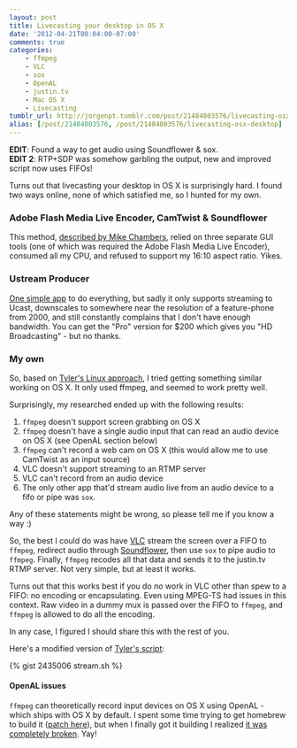 ```yaml
---
layout: post
title: Livecasting your desktop in OS X
date: '2012-04-21T00:04:00-07:00'
comments: true
categories:
    - ffmpeg
    - VLC
    - sox
    - OpenAL
    - justin.tv
    - Mac OS X
    - Livecasting
tumblr_url: http://jorgenpt.tumblr.com/post/21484803576/livecasting-osx-desktop
alias: [/post/21484803576, /post/21484803576/livecasting-osx-desktop]
---
```


**EDIT**: Found a way to get audio using Soundflower & sox.  
**EDIT 2**: RTP+SDP was somehow garbling the output, new and improved script now uses FIFOs!

Turns out that livecasting your desktop in OS X is surprisingly hard. I found two ways online, none of which satisfied me, so I hunted for my own.

### Adobe Flash Media Live Encoder, CamTwist & Soundflower

This method, [described by Mike Chambers](http://www.mikechambers.com/blog/2011/05/29/setting-up-desktop-streaming-on-mac-os-x/), relied on three separate GUI tools (one of which was required the Adobe Flash Media Live Encoder), consumed all my CPU, and refused to support my 16:10 aspect ratio. Yikes.

### Ustream Producer

[One simple app](http://www.ustream.tv/producer) to do everything, but sadly it only supports streaming to Ucast, downscales to somewhere near the resolution of a feature-phone from 2000, and still constantly complains that I don't have enough bandwidth. You can get the "Pro" version for $200 which gives you "HD Broadcasting" - but no thanks.

### My own

So, based on [Tyler's Linux approach](http://unethicalblogger.com/2012/04/04/live-coding-with-ffmpeg.html), I tried getting something similar working on OS X. It only used ffmpeg, and seemed to work pretty well.

Surprisingly, my researched ended up with the following results:
 1. `ffmpeg` doesn't support screen grabbing on OS X
 1. `ffmpeg` doesn't have a single audio input that can read an audio device on OS X (see OpenAL section below)
 1. `ffmpeg` can't record a web cam on OS X (this would allow me to use CamTwist as an input source)
 1. VLC doesn't support streaming to an RTMP server
 1. VLC can't record from an audio device
 1. The only other app that'd stream audio live from an audio device to a fifo or pipe was `sox`.

Any of these statements might be wrong, so please tell me if you know a way :)

So, the best I could do was have [VLC](http://www.videolan.org/) stream the screen over a FIFO to `ffmpeg`, redirect audio through [Soundflower](http://code.google.com/p/soundflower/), then use `sox` to pipe audio to `ffmpeg`.
Finally, `ffmpeg` recodes all that data and sends it to the justin.tv RTMP server. Not very simple, but at least it works.

Turns out that this works best if you do *no* work in VLC other than spew to a FIFO: no encoding or encapsulating. Even using MPEG-TS had issues in this context. Raw video in a dummy mux is passed over the FIFO to `ffmpeg`, and `ffmpeg` is allowed to do all the encoding.

In any case, I figured I should share this with the rest of you.

Here's a modified version of [Tyler's script](http://unethicalblogger.com/2012/04/04/live-coding-with-ffmpeg.html):

{% gist 2435006 stream.sh %}

#### OpenAL issues

`ffmpeg` can theoretically record input devices on OS X using OpenAL - which ships with OS X by default. I spent some time trying to get homebrew to build it ([patch here](https://github.com/jorgenpt/homebrew/commit/d69e9d22ef2b0d04fc4f429e91918c034e19a068)), but when I finally got it building I realized [it was completely broken](http://ffmpeg.org/trac/ffmpeg/ticket/314). Yay!
